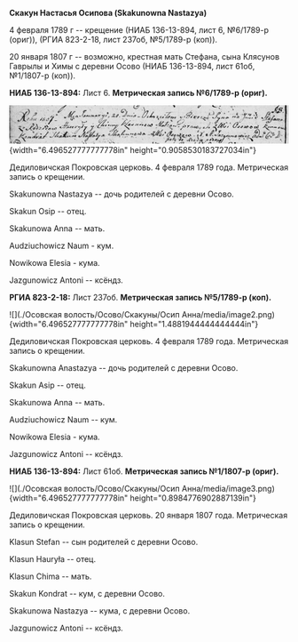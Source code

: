 **Скакун Настасья Осипова (Skakunowna Nastazya)**

4 февраля 1789 г -- крещение (НИАБ 136-13-894, лист 6, №6/1789-р
(ориг)), (РГИА 823-2-18, лист 237об, №5/1789-р (коп)).

20 января 1807 г -- возможно, крестная мать Стефана, сына Клясунов
Гаврылы и Химы с деревни Осово (НИАБ 136-13-894, лист 61об, №1/1807-р
(коп)).

**НИАБ 136-13-894:** Лист 6. **Метрическая запись №6/1789-р (ориг).**

![](./media/a59440ab952b14ddb04364c2b9fd0141fece7f5d.png){width="6.496527777777778in"
height="0.9058530183727034in"}

Дедиловичская Покровская церковь. 4 февраля 1789 года. Метрическая
запись о крещении.

Skakunowna Nastazya -- дочь родителей с деревни Осово.

Skakun Osip -- отец.

Skakunowa Anna -- мать.

Audziuchowicz Naum - кум.

Nowikowa Elesia - кума.

Jazgunowicz Antoni -- ксёндз.

**РГИА 823-2-18:** Лист 237об. **Метрическая запись №5/1789-р (коп).**

![](./Осовская волость/Осово/Скакуны/Осип Анна/media/image2.png){width="6.496527777777778in"
height="1.4881944444444444in"}

Дедиловичская Покровская церковь. 4 февраля 1789 года. Метрическая
запись о крещении.

Skakunowna Anastazya -- дочь родителей с деревни Осово.

Skakun Asip -- отец.

Skakunowa Anna -- мать.

Audziuchowicz Naum -- кум.

Nowikowa Elesia - кума.

Jazgunowicz Antoni -- ксёндз.

**НИАБ 136-13-894:** Лист 61об. **Метрическая запись №1/1807-р (ориг).**

![](./Осовская волость/Осово/Скакуны/Осип Анна/media/image3.png){width="6.496527777777778in"
height="0.8984776902887139in"}

Дедиловичская Покровская церковь. 20 января 1807 года. Метрическая
запись о крещении.

Klasun Stefan -- сын родителей с деревни Осовo.

Klasun Hauryła -- отец.

Klasun Chima -- мать.

Skakun Kondrat -- кум, с деревни Осовo.

Skakunowa Nastazya -- кума, с деревни Осовo.

Jazgunowicz Antoni -- ксёндз.
